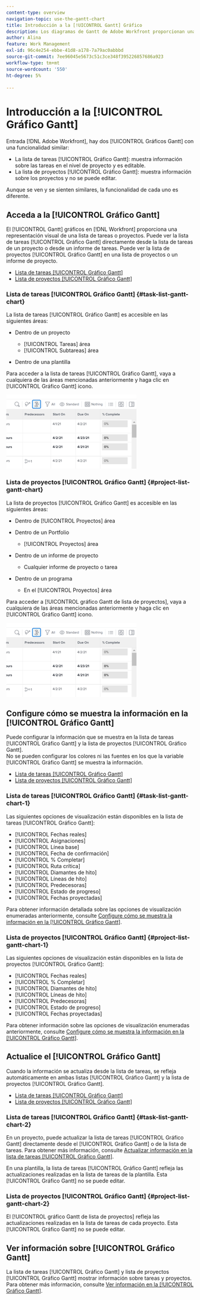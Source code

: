 ```yaml
---
content-type: overview
navigation-topic: use-the-gantt-chart
title: Introducción a la [!UICONTROL Gantt] Gráfico
description: Los diagramas de Gantt de Adobe Workfront proporcionan una representación visual de una lista de tareas o proyectos.
author: Alina
feature: Work Management
exl-id: 96c4e254-ebbe-41d8-a178-7a79ac0abbbd
source-git-commit: 7ee96045e5673c51c3ce348f395226857686a923
workflow-type: tm+mt
source-wordcount: '550'
ht-degree: 5%

---
```


# Introducción a la [!UICONTROL Gráfico Gantt]

Entrada [!DNL Adobe Workfront], hay dos [!UICONTROL Gráficos Gantt] con una funcionalidad similar:

* La lista de tareas [!UICONTROL Gráfico Gantt]: muestra información sobre las tareas en el nivel de proyecto y es editable.
* La lista de proyectos [!UICONTROL Gráfico Gantt]: muestra información sobre los proyectos y no se puede editar.

Aunque se ven y se sienten similares, la funcionalidad de cada uno es diferente.

## Acceda a la [!UICONTROL Gráfico Gantt]

El [!UICONTROL Gantt] gráficos en [!DNL Workfront]  proporciona una representación visual de una lista de tareas o proyectos. Puede ver la lista de tareas [!UICONTROL Gráfico Gantt] directamente desde la lista de tareas de un proyecto o desde un informe de tareas. Puede ver la lista de proyectos [!UICONTROL Gráfico Gantt] en una lista de proyectos o un informe de proyecto.

* [Lista de tareas [!UICONTROL Gráfico Gantt]](#task-list-gantt-chart)
* [Lista de proyectos [!UICONTROL Gráfico Gantt]](#project-list-gantt-chart)

### Lista de tareas [!UICONTROL Gráfico Gantt] {#task-list-gantt-chart}

La lista de tareas [!UICONTROL Gráfico Gantt] es accesible en las siguientes áreas:

* Dentro de un proyecto

   * [!UICONTROL Tareas] área
   * [!UICONTROL Subtareas] área

* Dentro de una plantilla

Para acceder a la lista de tareas [!UICONTROL Gráfico Gantt], vaya a cualquiera de las áreas mencionadas anteriormente y haga clic en [!UICONTROL Gráfico Gantt] icono.

![](assets/qs-gantt-icon-on-task-list-highlighted-350x199.png)

### Lista de proyectos [!UICONTROL Gráfico Gantt] {#project-list-gantt-chart}

La lista de proyectos [!UICONTROL Gráfico Gantt] es accesible en las siguientes áreas:

* Dentro de [!UICONTROL Proyectos] área
* Dentro de un Portfolio

   * [!UICONTROL Proyectos] área

* Dentro de un informe de proyecto

   * Cualquier informe de proyecto o tarea

* Dentro de un programa

   * En el [!UICONTROL Proyectos] área

Para acceder a [!UICONTROL gráfico Gantt de lista de proyectos], vaya a cualquiera de las áreas mencionadas anteriormente y haga clic en [!UICONTROL Gráfico Gantt] icono.

![](assets/qs-gantt-icon-on-task-list-highlighted-350x199.png)

## Configure cómo se muestra la información en la [!UICONTROL Gráfico Gantt]

Puede configurar la información que se muestra en la lista de tareas [!UICONTROL Gráfico Gantt] y la lista de proyectos [!UICONTROL Gráfico Gantt].\
No se pueden configurar los colores ni las fuentes en los que la variable [!UICONTROL Gráfico Gantt] se muestra la información.

* [Lista de tareas [!UICONTROL Gráfico Gantt]](#task-list-gantt-chart)
* [Lista de proyectos [!UICONTROL Gráfico Gantt]](#project-list-gantt-chart)

### Lista de tareas [!UICONTROL Gráfico Gantt] {#task-list-gantt-chart-1}

Las siguientes opciones de visualización están disponibles en la lista de tareas [!UICONTROL Gráfico Gantt]:

* [!UICONTROL Fechas reales]
* [!UICONTROL Asignaciones]
* [!UICONTROL Línea base]
* [!UICONTROL Fecha de confirmación]
* [!UICONTROL % Completar]
* [!UICONTROL Ruta crítica]
* [!UICONTROL Diamantes de hito]
* [!UICONTROL Líneas de hito]
* [!UICONTROL Predecesoras]
* [!UICONTROL Estado de progreso]
* [!UICONTROL Fechas proyectadas]

Para obtener información detallada sobre las opciones de visualización enumeradas anteriormente, consulte [Configure cómo se muestra la información en la [!UICONTROL Gráfico Gantt]](../../../manage-work/gantt-chart/use-the-gantt-chart/configure-info-on-gantt-chart.md).

### Lista de proyectos [!UICONTROL Gráfico Gantt] {#project-list-gantt-chart-1}

Las siguientes opciones de visualización están disponibles en la lista de proyectos [!UICONTROL Gráfico Gantt]:

* [!UICONTROL Fechas reales]
* [!UICONTROL % Completar]
* [!UICONTROL Diamantes de hito]
* [!UICONTROL Líneas de hito]
* [!UICONTROL Predecesoras]
* [!UICONTROL Estado de progreso]
* [!UICONTROL Fechas proyectadas]

Para obtener información sobre las opciones de visualización enumeradas anteriormente, consulte [Configure cómo se muestra la información en la [!UICONTROL Gráfico Gantt]](../../../manage-work/gantt-chart/use-the-gantt-chart/configure-info-on-gantt-chart.md).

## Actualice el [!UICONTROL Gráfico Gantt]

Cuando la información se actualiza desde la lista de tareas, se refleja automáticamente en ambas listas [!UICONTROL Gráfico Gantt] y la lista de proyectos [!UICONTROL Gráfico Gantt].

* [Lista de tareas [!UICONTROL Gráfico Gantt]](#task-list-gantt-chart)
* [Lista de proyectos [!UICONTROL Gráfico Gantt]](#project-list-gantt-chart)

### Lista de tareas [!UICONTROL Gráfico Gantt] {#task-list-gantt-chart-2}

En un proyecto, puede actualizar la lista de tareas [!UICONTROL Gráfico Gantt] directamente desde el [!UICONTROL Gráfico Gantt] o de la lista de tareas. Para obtener más información, consulte [Actualizar información en la lista de tareas [!UICONTROL Gráfico Gantt]](../../../manage-work/gantt-chart/use-the-gantt-chart/update-info-task-list-gantt.md).

En una plantilla, la lista de tareas [!UICONTROL Gráfico Gantt] refleja las actualizaciones realizadas en la lista de tareas de la plantilla. Esta [!UICONTROL Gráfico Gantt] no se puede editar.

### Lista de proyectos [!UICONTROL Gráfico Gantt] {#project-list-gantt-chart-2}

El [!UICONTROL gráfico Gantt de lista de proyectos] refleja las actualizaciones realizadas en la lista de tareas de cada proyecto. Esta [!UICONTROL Gráfico Gantt] no se puede editar.

## Ver información sobre [!UICONTROL Gráfico Gantt]

La lista de tareas [!UICONTROL Gráfico Gantt] y lista de proyectos [!UICONTROL Gráfico Gantt] mostrar información sobre tareas y proyectos. Para obtener más información, consulte [Ver información en la [!UICONTROL Gráfico Gantt]](../../../manage-work/gantt-chart/use-the-gantt-chart/view-info-in-gantt.md).
